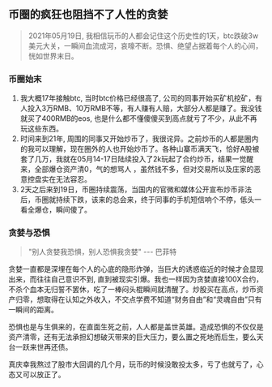 ## 币圈的疯狂也阻挡不了人性的贪婪
> 2021年05月19日, 我相信玩币的人都会记住这个历史性的1天，btc跌破3w美元大关，一瞬间血流成河，哀嚎不断。恐惧、绝望占据着每个人的心间，恍如世界末日。

### 币圈始末
  1. 我大概17年接触btc, 当时btc价格已经很高了, 公司的同事开始买矿机挖矿，有人投入3万RMB、10万RMB不等，有人赚有人赔，大部分人都是赚了。我没钱就买了400RMB的eos, 也是什么都不懂傻傻买到高点就亏了不少，从此不再玩这些东西。
  2. 时间来到21年, 周围的同事又开始炒币了，我很诧异。之前炒币的人都是圈内的我可以理解，现在圈外的人也开始炒币了。各种山寨币满天飞，恰好A股被套了几万，我就在05月14-17日陆续投入了2k玩起了合约炒币，结果一觉醒来，全部爆仓资产清0，气的想骂人 ，虽然钱不多，但对交易所以及庄家的恶意控盘实在无法容忍。
  3. 2天之后来到19日，币圈持续震荡，当国内的官微和媒体公开宣布炒币非法后，币圈就持续下跌，该来的总会来，终于同事的手机短信响个不停，低头一看全爆仓，瞬间傻了。
  
### 贪婪与恐惧
> "别人贪婪我恐惧，别人恐惧我贪婪" --- 巴菲特

  贪婪一直都是深埋在每个人的心底的隐形炸弹，当巨大的诱惑临近的时候才会显现出来，而往往自己意识不到, 直到被现实引爆。我也一样因为贪婪直接100X合约，不杀个血本无归誓不罢休，吃了一棒闷头棍瞬间就清醒了。炒股买在高点，炒币资产归零，想取得在认知之外收入，不交点学费不知道“财务自由”和“灵魂自由”只有一瞬间的距离。
  
  恐惧也是与生俱来的，在直面生死之前，人人都是盖世英雄。造成恐惧的不仅仅是资产清零，还有无法承担幻想破灭带来的巨大压力，要么置之死地而后生，要么天台一跃来世再还债。
  
  真庆幸我熬过了股市大回调的几个月，玩币的时候没敢投太多，亏了也就亏了，心态又可以放正了。
  
  
